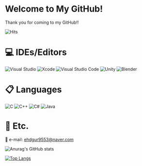 # Welcome to My GitHub!

Thank you for coming to my GitHub!!

![Hits](https://hits.seeyoufarm.com/api/count/incr/badge.svg?url=https%3A%2F%2Fgithub.com%2FSir-u%2Fhit-counter&count_bg=%2379C83D&title_bg=%23555555&icon=&icon_color=%23E7E7E7&title=hits&edge_flat=false)

# 💻 IDEs/Editors

 ![Visual Studio](https://img.shields.io/badge/Visual%20Studio-5C2D91.svg?style=for-the-badge&logo=visual-studio&logoColor=white) ![Xcode](https://img.shields.io/badge/Xcode-007ACC?style=for-the-badge&logo=Xcode&logoColor=white)
 ![Visual Studio Code](https://img.shields.io/badge/Visual%20Studio%20Code-0078d7.svg?style=for-the-badge&logo=visual-studio-code&logoColor=white) ![Unity](https://img.shields.io/badge/unity-%23000000.svg?style=for-the-badge&logo=unity&logoColor=white) ![Blender](https://img.shields.io/badge/blender-%23F5792A.svg?style=for-the-badge&logo=blender&logoColor=white)


# 📋  Languages

![C](https://img.shields.io/badge/c-%2300599C.svg?style=for-the-badge&logo=c&logoColor=white) ![C++](https://img.shields.io/badge/c++-%2300599C.svg?style=for-the-badge&logo=c%2B%2B&logoColor=white) ![C#](https://img.shields.io/badge/c%23-%23239120.svg?style=for-the-badge&logo=c-sharp&logoColor=white) ![Java](https://img.shields.io/badge/java-%23ED8B00.svg?style=for-the-badge&logo=java&logoColor=white)


# 🎲 Etc.

📧 e-mail: ehdgur9553@naver.com

 
![Anurag's GitHub stats](https://github-readme-stats.vercel.app/api?username=Sir-u&show_icons=true&theme=tokyonight&theme=transparent)


[![Top Langs](https://github-readme-stats.vercel.app/api/top-langs/?username=Sir-u&layout=Demo)](https://github.com/anuraghazra/github-readme-stats&theme=transparent)

